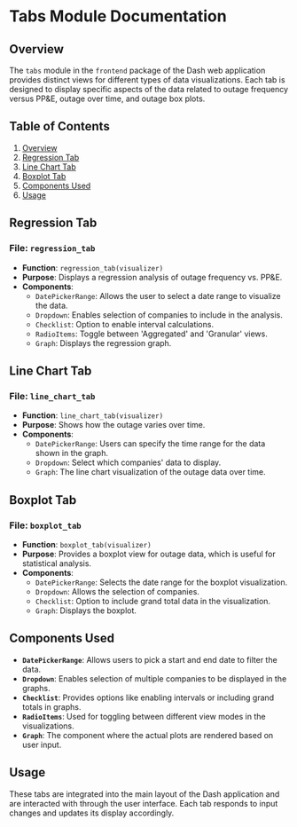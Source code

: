 
# Tabs Module Documentation

## Overview

The `tabs` module in the `frontend` package of the Dash web application provides distinct views for different types of data visualizations. Each tab is designed to display specific aspects of the data related to outage frequency versus PP&E, outage over time, and outage box plots.

## Table of Contents

1. [Overview](#overview)
2. [Regression Tab](#regression-tab)
3. [Line Chart Tab](#line-chart-tab)
4. [Boxplot Tab](#boxplot-tab)
5. [Components Used](#components-used)
6. [Usage](#usage)

## Regression Tab

### File: `regression_tab`

- **Function**: `regression_tab(visualizer)`
- **Purpose**: Displays a regression analysis of outage frequency vs. PP&E.
- **Components**:
  - `DatePickerRange`: Allows the user to select a date range to visualize the data.
  - `Dropdown`: Enables selection of companies to include in the analysis.
  - `Checklist`: Option to enable interval calculations.
  - `RadioItems`: Toggle between 'Aggregated' and 'Granular' views.
  - `Graph`: Displays the regression graph.

## Line Chart Tab

### File: `line_chart_tab`

- **Function**: `line_chart_tab(visualizer)`
- **Purpose**: Shows how the outage varies over time.
- **Components**:
  - `DatePickerRange`: Users can specify the time range for the data shown in the graph.
  - `Dropdown`: Select which companies' data to display.
  - `Graph`: The line chart visualization of the outage data over time.

## Boxplot Tab

### File: `boxplot_tab`

- **Function**: `boxplot_tab(visualizer)`
- **Purpose**: Provides a boxplot view for outage data, which is useful for statistical analysis.
- **Components**:
  - `DatePickerRange`: Selects the date range for the boxplot visualization.
  - `Dropdown`: Allows the selection of companies.
  - `Checklist`: Option to include grand total data in the visualization.
  - `Graph`: Displays the boxplot.

## Components Used

- **`DatePickerRange`**: Allows users to pick a start and end date to filter the data.
- **`Dropdown`**: Enables selection of multiple companies to be displayed in the graphs.
- **`Checklist`**: Provides options like enabling intervals or including grand totals in graphs.
- **`RadioItems`**: Used for toggling between different view modes in the visualizations.
- **`Graph`**: The component where the actual plots are rendered based on user input.

## Usage

These tabs are integrated into the main layout of the Dash application and are interacted with through the user interface. Each tab responds to input changes and updates its display accordingly.
